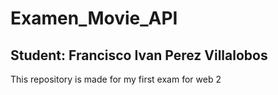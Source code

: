 # Examen_Movie_API
## Student: Francisco Ivan Perez Villalobos
This repository is made for my first exam for web 2
